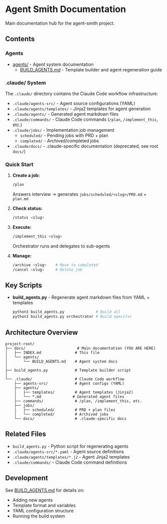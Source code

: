 # Agent Smith Documentation

Main documentation hub for the agent-smith project.

## Contents

### Agents
- [agents/](./agents/) - Agent system documentation
  - [BUILD_AGENTS.md](./agents/BUILD_AGENTS.md) - Template builder and agent regeneration guide

### .claude/ System

The `.claude/` directory contains the Claude Code workflow infrastructure:

- `.claude/agents-src/` - Agent source configurations (YAML)
- `.claude/agents/templates/` - Jinja2 templates for agent generation
- `.claude/agents/` - Generated agent markdown files
- `.claude/commands/` - Claude Code commands (`/plan`, `/implement_this`, etc.)
- `.claude/jobs/` - Implementation job management
  - `scheduled/` - Pending jobs with PRD + plan
  - `completed/` - Archived/completed jobs
- `.claude/docs/` - .claude-specific documentation (deprecated, see root `docs/`)

### Quick Start

1. **Create a job:**
   ```bash
   /plan
   ```
   Answers interview → generates `jobs/scheduled/<slug>/PRD.md` + `plan.md`

2. **Check status:**
   ```bash
   /status <slug>
   ```

3. **Execute:**
   ```bash
   /implement_this <slug>
   ```
   Orchestrator runs and delegates to sub-agents

4. **Manage:**
   ```bash
   /archive <slug>    # Move to completed
   /cancel <slug>     # Delete job
   ```

## Key Scripts

- **build_agents.py** - Regenerate agent markdown files from YAML + templates
  ```bash
  python3 build_agents.py              # Build all
  python3 build_agents.py orchestrator # Build specific
  ```

## Architecture Overview

```
project-root/
├── docs/                       # Main documentation (YOU ARE HERE)
│   ├── INDEX.md               # This file
│   └── agents/
│       └── BUILD_AGENTS.md    # Agent system docs
│
├── build_agents.py            # Template builder script
│
└── .claude/                   # Claude Code workflow
    ├── agents-src/            # Agent configs (YAML)
    ├── agents/
    │   ├── templates/         # Agent templates (Jinja2)
    │   └── *.md              # Generated agent files
    ├── commands/              # /plan, /implement_this, etc.
    ├── jobs/
    │   ├── scheduled/         # PRD + plan files
    │   └── completed/         # Archived jobs
    └── docs/                  # .claude-specific docs
```

## Related Files

- `build_agents.py` - Python script for regenerating agents
- `.claude/agents-src/*.yaml` - Agent source definitions
- `.claude/agents/templates/*.j2` - Agent Jinja2 templates
- `.claude/commands/` - Claude Code command definitions

## Development

See [BUILD_AGENTS.md](./agents/BUILD_AGENTS.md) for details on:
- Adding new agents
- Template format and variables
- YAML configuration structure
- Running the build system
